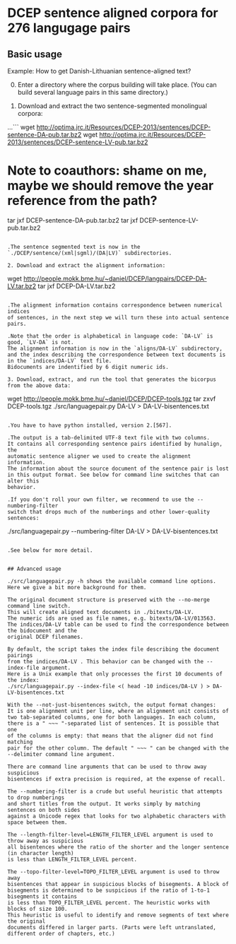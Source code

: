 # DCEP sentence aligned corpora for 276 langugage pairs

## Basic usage

Example: How to get Danish-Lithuanian sentence-aligned text?

0. Enter a directory where the corpus building will take place.
(You can build several language pairs in this same directory.)

1. Download and extract the two sentence-segmented monolingual corpora:

...```
wget http://optima.jrc.it/Resources/DCEP-2013/sentences/DCEP-sentence-DA-pub.tar.bz2
wget http://optima.jrc.it/Resources/DCEP-2013/sentences/DCEP-sentence-LV-pub.tar.bz2
# Note to coauthors: shame on me, maybe we should remove the year reference from the path?
tar jxf DCEP-sentence-DA-pub.tar.bz2
tar jxf DCEP-sentence-LV-pub.tar.bz2
```

.The sentence segmented text is now in the `./DCEP/sentence/(xml|sgml)/(DA|LV)` subdirectories.

2. Download and extract the alignment information:

```
wget http://people.mokk.bme.hu/~daniel/DCEP/langpairs/DCEP-DA-LV.tar.bz2
tar jxf DCEP-DA-LV.tar.bz2
```

.The alignment information contains correspondence between numerical indices
of sentences, in the next step we will turn these into actual sentence pairs.

.Note that the order is alphabetical in language code: `DA-LV` is good, `LV-DA` is not.
The alignment information is now in the `aligns/DA-LV` subdirectory,
and the index describing the correspondence between text documents is in the `indices/DA-LV` text file.
Bidocuments are indentified by 6 digit numeric ids.

3. Download, extract, and run the tool that generates the bicorpus from the above data:

```
wget http://people.mokk.bme.hu/~daniel/DCEP/DCEP-tools.tgz
tar zxvf DCEP-tools.tgz
./src/languagepair.py DA-LV > DA-LV-bisentences.txt
```

.You have to have python installed, version 2.[567].

.The output is a tab-delimited UTF-8 text file with two columns.
It contains all corresponding sentence pairs identified by hunalign, the
automatic sentence aligner we used to create the alignment information.
The information about the source document of the sentence pair is lost
in this output format. See below for command line switches that can alter this
behavior.

.If you don't roll your own filter, we recommend to use the --numbering-filter
switch that drops much of the numberings and other lower-quality sentences:

```
./src/languagepair.py --numbering-filter DA-LV > DA-LV-bisentences.txt
```

.See below for more detail.


## Advanced usage

./src/languagepair.py -h shows the available command line options.
Here we give a bit more background for them.

The original document structure is preserved with the --no-merge command line switch.
This will create aligned text documents in ./bitexts/DA-LV.
The numeric ids are used as file names, e.g. bitexts/DA-LV/013563.
The indices/DA-LV table can be used to find the correspondence between the bidocument and the
original DCEP filenames.

By default, the script takes the index file describing the document pairings
from the indices/DA-LV . This behavior can be changed with the --index-file argument.
Here is a Unix example that only processes the first 10 documents of the index:
./src/languagepair.py --index-file <( head -10 indices/DA-LV ) > DA-LV-bisentences.txt

With the --not-just-bisentences switch, the output format changes:
It is one alignment unit per line, where an alignment unit consists of
two tab-separated columns, one for both languages. In each column,
there is a " ~~~ "-separated list of sentences. It is possible that one
of the columns is empty: that means that the aligner did not find matching
pair for the other column. The default " ~~~ " can be changed with the
--delimiter command line argument.

There are command line arguments that can be used to throw away suspicious
bisentences if extra precision is required, at the expense of recall.

The --numbering-filter is a crude but useful heuristic that attempts to drop numberings
and short titles from the output. It works simply by matching sentences on both sides
against a Unicode regex that looks for two alphabetic characters with space between them.

The --length-filter-level=LENGTH_FILTER_LEVEL argument is used to throw away as suspicious
all bisentences where the ratio of the shorter and the longer sentence (in character length)
is less than LENGTH_FILTER_LEVEL percent.

The --topo-filter-level=TOPO_FILTER_LEVEL argument is used to throw away
bisentences that appear in suspicious blocks of bisegments. A block of
bisegments is determined to be suspicious if the ratio of 1-to-1 bisegments it contains
is less than TOPO_FILTER_LEVEL percent. The heuristic works with blocks of size 100.
This heuristic is useful to identify and remove segments of text where the original
documents differed in larger parts. (Parts were left untranslated, different order of chapters, etc.)

